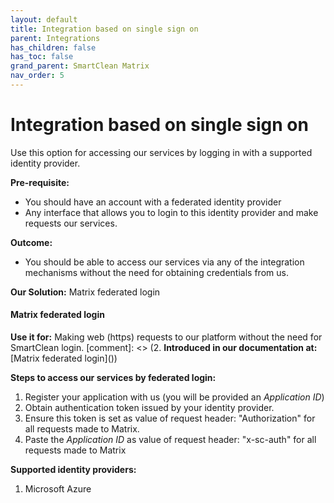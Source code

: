 ```yaml
---
layout: default
title: Integration based on single sign on
parent: Integrations
has_children: false
has_toc: false
grand_parent: SmartClean Matrix
nav_order: 5
---
```


# Integration based on single sign on
Use this option for accessing our services by logging in with a supported identity provider.

**Pre-requisite:**
- You should have an account with a federated identity provider
- Any interface that allows you to login to this identity provider and make requests our services.

**Outcome:**
- You should be able to access our services via any of the integration mechanisms without the need for
obtaining credentials from us.

**Our Solution:**
Matrix federated login

#### Matrix federated login
**Use it for:** Making web (https) requests to our platform without the need for SmartClean login. 
[comment]: <> (2. **Introduced in our documentation at:** [Matrix federated login]&#40;&#41;)

**Steps to access our services by federated login:**
1. Register your application with us (you will be provided an _Application ID_)
2. Obtain authentication token issued by your identity provider.
3. Ensure this token is set as value of request header: "Authorization" for all requests made to Matrix.
4. Paste the _Application ID_ as value of request header: "x-sc-auth" for all requests made to Matrix

**Supported identity providers:**
1. Microsoft Azure
